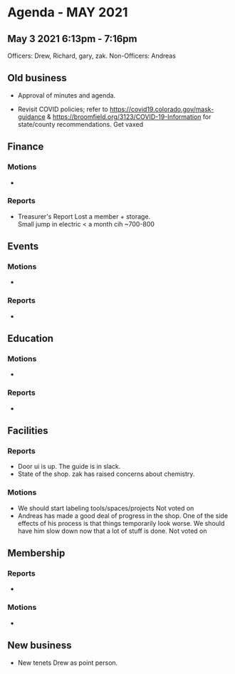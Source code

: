 # Agenda  - MAY 2021
May 3 2021
6:13pm - 7:16pm
---
Officers:
Drew, Richard, gary, zak.
Non-Officers:
Andreas

## Old business

* Approval of minutes and agenda.

* Revisit COVID policies; refer to https://covid19.colorado.gov/mask-guidance & https://broomfield.org/3123/COVID-19-Information for state/county recommendations.
Get vaxed

## Finance

### Motions
*
### Reports

* Treasurer's Report
Lost a member + storage.  
Small jump in electric
< a month cih ~700-800

## Events

### Motions
*
### Reports
*

## Education

### Motions
*
### Reports
*

## Facilities
### Reports
* Door ui is up.  The guide is in slack.
* State of the shop.
zak has raised concerns about chemistry. 
### Motions
* We should start labeling tools/spaces/projects
Not voted on
* Andreas has made a good deal of progress in the shop.  One of the side effects of his process is that things temporarily look worse.  We should have him slow down now that a lot of stuff is done.
Not voted on

## Membership

### Reports
*
### Motions
*

## New business
* New tenets 
Drew as point person.
